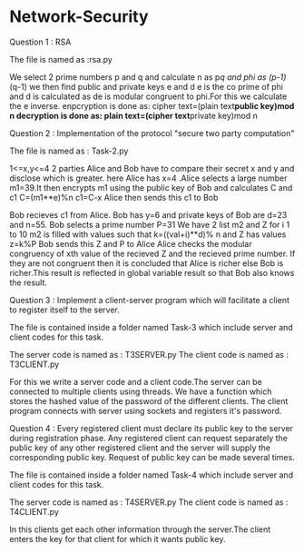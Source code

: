 # Network-Security
Question 1 : RSA

The file is named as :rsa.py

We select 2 prime numbers p and q and calculate n as p*q and phi as (p-1)*(q-1)
we then find public and private keys e and d
e is the co prime of phi and d is calculated as de is modular congruent to phi.For this we calculate the e inverse.
enpcryption is done as:
cipher text=(plain text**public key)mod n
decryption is done as:
plain text=(cipher text**private key)mod n

Question 2 : Implementation of the protocol "secure two party computation"

The file is named as : Task-2.py

1<=x,y<=4
2 parties Alice and Bob have to compare their secret x and y  and disclose which is greater.
here Alice has x=4 .Alice selects a large number m1=39.It then encrypts m1 using the public key of Bob and calculates C and c1
C=(m1**e)%n
c1=C-x
Alice then sends this c1 to Bob

Bob recieves c1 from Alice.
Bob has y=6 and private keys of Bob are d=23 and n=55.
Bob selects a prime number P=31
We have 2 list m2 and Z for i 1 to 10
m2 is filled with values such that  k=((val+i)**d)% n
and Z has values z=k%P
Bob sends this Z and P to Alice
Alice checks the modular congruency of xth value of the recieved Z and the recieved prime number.
If they are not congruent then it is concluded that Alice is richer else Bob is richer.This result is reflected in global variable result so that Bob also knows the result.

Question 3 : Implement a client-server program which will facilitate a client to register itself to the server.

The file is contained inside a folder named Task-3 which include server and client codes for this task.

The server code is named as : T3SERVER.py
The client code is named as : T3CLIENT.py

For this we write a server code and a client code.The server can be connected to multiple clients using threads.
We have a function which stores the hashed value of the password of the different clients.
The client program connects with server using sockets and registers it's password.

Question 4 : Every registered client must declare its public key to the server during registration phase. Any registered client can request separately the public key of any other registered client and the server will supply the corresponding public key.  Request of public key can be made several times.

The file is contained inside a folder named Task-4 which include server and client codes for this task.

The server code is named as : T4SERVER.py
The client code is named as : T4CLIENT.py

In this clients get each other information through the server.The client enters the key for that client for which it wants public key.






